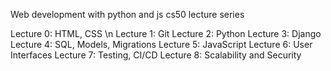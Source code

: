 Web development with python and js
cs50 lecture series

Lecture 0: HTML, CSS \n
Lecture 1: Git
Lecture 2: Python
Lecture 3: Django
Lecture 4: SQL, Models, Migrations
Lecture 5: JavaScript
Lecture 6: User Interfaces
Lecture 7: Testing, CI/CD
Lecture 8: Scalability and Security
